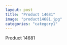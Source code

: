```yaml
---
layout: post
title: "Product 14681"
image: "product14681.jpg"
categories: "category1"
---
```

Product 14681
